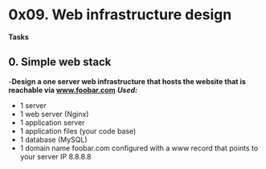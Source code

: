 # 0x09. Web infrastructure design
**Tasks**
## 0. Simple web stack
-**Design a one server web infrastructure that hosts the website that is reachable via www.foobar.com**
***Used:***
* 1 server
* 1 web server (Nginx)
* 1 application server
* 1 application files (your code base)
* 1 database (MySQL)
* 1 domain name foobar.com configured with a www record that points to your server IP 8.8.8.8

